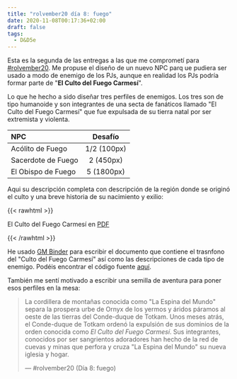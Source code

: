 ```yaml
---
title: "rolvember20 día 8: fuego"
date: 2020-11-08T00:17:36+02:00
draft: false
tags:
  - D&D5e
---
```


Esta es la segunda de las entregas a las que me comprometí para [#rolvember20]("https://twitter.com/hashtag/rolvember20?src=hashtag_click). Me propuse el diseño de un nuevo NPC parq ue pudiera ser usado a modo de enemigo de los PJs, aunque en realidad los PJs podría formar parte de "__El Culto del Fuego Carmesí__".

Lo que he hecho a sido diseñar tres perfiles de enemigos. Los tres son de tipo humanoide y son integrantes de una secta de fanáticos llamado "El Culto del Fuego Carmesí" que fue expulsada de su tierra natal por ser extremista y violenta.

| __NPC__ | __Desafío__ |
|:--------|:-----------:|
| Acólito de Fuego | 1/2 (100px) |
| Sacerdote de Fuego | 2 (450px) | 
| El Obispo de Fuego | 5 (1800px) |

Aqui su descripción completa con descripción de la región donde se originó el culto y una breve historia de su nacimiento y exilio:

{{< rawhtml >}}
<object data="https://www.gmbinder.com/pdf/-MKsQJxol9xoig9ZjFTo/el-culto-del-fuego-carmes.pdf" type="application/pdf" width="100%" height="600px">
	<p>El Culto del Fuego Carmesí en <a href="https://www.gmbinder.com/pdf/-MKsQJxol9xoig9ZjFTo/cult-of-the-crimson-fire.pdf">PDF</a></p>
</object>
{{< /rawhtml >}}


He usado [GM Binder](https://www.gmbinder.com/) para escribir el documento que contiene el trasnfono del "Culto del Fuego Carmesí" así como las descripciones de cada tipo de enemigo. Podéis encontrar el código fuente [aquí](https://www.gmbinder.com/share/-MKsQJxol9xoig9ZjFTo).

También me sentí motivado a escribir una semilla de aventura para poner esos perfiles en la mesa:

> La cordillera de montañas conocida como "La Espina del Mundo" separa la prospera urbe de Ornyx de los yermos y áridos páramos al oeste de las tierras del Conde-duque de Totkam. Unos meses atrás, el Conde-duque de Totkam ordenó la expulsión de sus dominios de la orden conocida como _El Culto del Fuego Carmesí_. Sus integrantes, conocidos por ser sangrientos adoradores han hecho de la red de cuevas y minas que perfora y cruza "La Espina del Mundo" su nueva iglesia y hogar.
> 
> — #rolvember20 (Día 8: fuego)